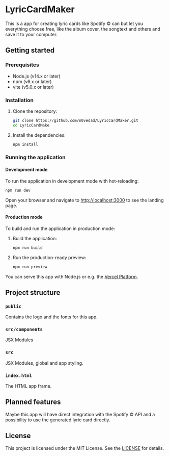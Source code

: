 # LyricCardMaker

This is a app for creating lyric cards like Spotify © can but let you everything choose free, like the album cover, the songtext and others and save it to your computer. 

## Getting started

### Prerequisites

- Node.js (v14.x or later)
- npm (v6.x or later)
- vite (v5.0.x or later)

### Installation

1. Clone the repository:

   ```sh
   git clone https://github.com/n0vedad/LyricCardMaker.git
   cd LyricCardMake
   ```

2. Install the dependencies:

   ```sh
   npm install
   ```

### Running the application

#### Development mode

To run the application in development mode with hot-reloading:

```sh
npm run dev
```

Open your browser and navigate to [http://localhost:3000](http://localhost:3000) to see the landing page.

#### Production mode

To build and run the application in production mode:

1. Build the application:

   ```sh
   npm run build
   ```

2. Run the production-ready preview:

   ```sh
   npm run preview
   ```

 You can serve this app with Node.js or e.g. the [Vercel Platform](https://vercel.app).

## Project structure

### `public`

Contains the logo and the fonts for this app.

### `src/components`

JSX Modules 

### `src`

JSX Modules, global and app styling.

### `index.html`

The HTML app frame.

## Planned features

Maybe this app will have direct integration with the Spotify © API and a possibility to use the generated lyric card directly.

## License

This project is licensed under the MIT License. See the [LICENSE](/LICENSE) for details.
